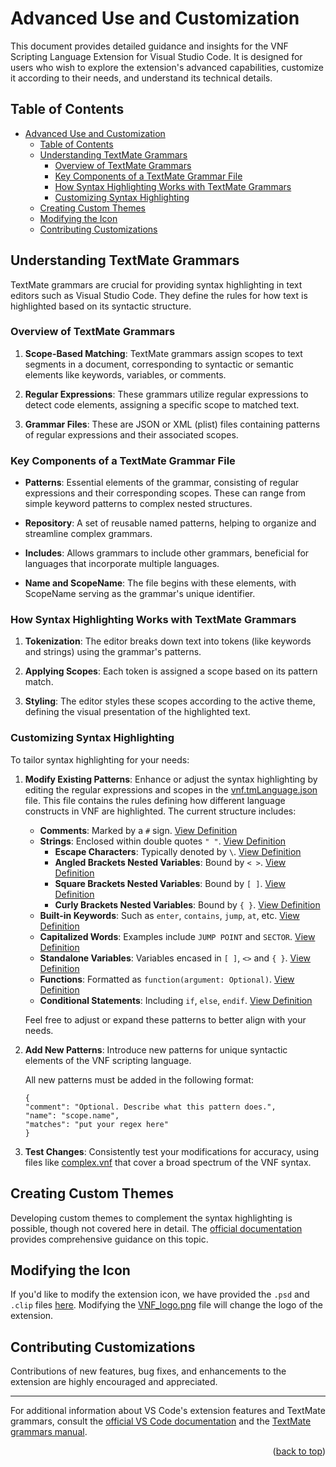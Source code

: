 # Advanced Use and Customization

This document provides detailed guidance and insights for the VNF Scripting Language Extension for Visual Studio Code. It is designed for users who wish to explore the extension's advanced capabilities, customize it according to their needs, and understand its technical details.

## Table of Contents
- [Advanced Use and Customization](#advanced-use-and-customization)
  - [Table of Contents](#table-of-contents)
  - [Understanding TextMate Grammars](#understanding-textmate-grammars)
    - [Overview of TextMate Grammars](#overview-of-textmate-grammars)
    - [Key Components of a TextMate Grammar File](#key-components-of-a-textmate-grammar-file)
    - [How Syntax Highlighting Works with TextMate Grammars](#how-syntax-highlighting-works-with-textmate-grammars)
    - [Customizing Syntax Highlighting](#customizing-syntax-highlighting)
  - [Creating Custom Themes](#creating-custom-themes)
  - [Modifying the Icon](#modifying-the-icon)
  - [Contributing Customizations](#contributing-customizations)

## Understanding TextMate Grammars

TextMate grammars are crucial for providing syntax highlighting in text editors such as Visual Studio Code. They define the rules for how text is highlighted based on its syntactic structure.

### Overview of TextMate Grammars

1. **Scope-Based Matching**: TextMate grammars assign scopes to text segments in a document, corresponding to syntactic or semantic elements like keywords, variables, or comments.

2. **Regular Expressions**: These grammars utilize regular expressions to detect code elements, assigning a specific scope to matched text.

3. **Grammar Files**: These are JSON or XML (plist) files containing patterns of regular expressions and their associated scopes.

### Key Components of a TextMate Grammar File

- **Patterns**: Essential elements of the grammar, consisting of regular expressions and their corresponding scopes. These can range from simple keyword patterns to complex nested structures.

- **Repository**: A set of reusable named patterns, helping to organize and streamline complex grammars.

- **Includes**: Allows grammars to include other grammars, beneficial for languages that incorporate multiple languages.

- **Name and ScopeName**: The file begins with these elements, with ScopeName serving as the grammar's unique identifier.

### How Syntax Highlighting Works with TextMate Grammars

1. **Tokenization**: The editor breaks down text into tokens (like keywords and strings) using the grammar's patterns.

2. **Applying Scopes**: Each token is assigned a scope based on its pattern match.

3. **Styling**: The editor styles these scopes according to the active theme, defining the visual presentation of the highlighted text.

### Customizing Syntax Highlighting

To tailor syntax highlighting for your needs:

1. **Modify Existing Patterns**: Enhance or adjust the syntax highlighting by editing the regular expressions and scopes in the [vnf.tmLanguage.json](syntaxes/vnf.tmLanguage.json) file. This file contains the rules defining how different language constructs in VNF are highlighted. The current structure includes:

    - **Comments**: Marked by a `#` sign. [View Definition](https://github.com/ev3rest/vnf-scripting-language/blob/759d295568083007eda197f88d8fbd66d1231f59/syntaxes/vnf.tmLanguage.json#L7)
    - **Strings**: Enclosed within double quotes `" "`. [View Definition](https://github.com/ev3rest/vnf-scripting-language/blob/759d295568083007eda197f88d8fbd66d1231f59/syntaxes/vnf.tmLanguage.json#L12)
      - **Escape Characters**: Typically denoted by `\`. [View Definition](https://github.com/ev3rest/vnf-scripting-language/blob/759d295568083007eda197f88d8fbd66d1231f59/syntaxes/vnf.tmLanguage.json#L18)
      - **Angled Brackets Nested Variables**: Bound by `< >`. [View Definition](https://github.com/ev3rest/vnf-scripting-language/blob/759d295568083007eda197f88d8fbd66d1231f59/syntaxes/vnf.tmLanguage.json#L23)
      - **Square Brackets Nested Variables**: Bound by `[ ]`. [View Definition](https://github.com/ev3rest/vnf-scripting-language/blob/759d295568083007eda197f88d8fbd66d1231f59/syntaxes/vnf.tmLanguage.json#L33)
      - **Curly Brackets Nested Variables**: Bound by `{ }`. [View Definition](https://github.com/ev3rest/vnf-scripting-language/blob/759d295568083007eda197f88d8fbd66d1231f59/syntaxes/vnf.tmLanguage.json#L43)
    - **Built-in Keywords**: Such as `enter`, `contains`, `jump`, `at`, etc. [View Definition](https://github.com/ev3rest/vnf-scripting-language/blob/759d295568083007eda197f88d8fbd66d1231f59/syntaxes/vnf.tmLanguage.json#L55)
    - **Capitalized Words**: Examples include `JUMP POINT` and `SECTOR`. [View Definition](https://github.com/ev3rest/vnf-scripting-language/blob/759d295568083007eda197f88d8fbd66d1231f59/syntaxes/vnf.tmLanguage.json#L60)
    - **Standalone Variables**: Variables encased in `[ ]`, `<>` and `{ }`. [View Definition](https://github.com/ev3rest/vnf-scripting-language/blob/759d295568083007eda197f88d8fbd66d1231f59/syntaxes/vnf.tmLanguage.json#L65)
    - **Functions**: Formatted as `function(argument: Optional)`. [View Definition](https://github.com/ev3rest/vnf-scripting-language/blob/759d295568083007eda197f88d8fbd66d1231f59/syntaxes/vnf.tmLanguage.json#L82)
    - **Conditional Statements**: Including `if`, `else`, `endif`. [View Definition](https://github.com/ev3rest/vnf-scripting-language/blob/759d295568083007eda197f88d8fbd66d1231f59/syntaxes/vnf.tmLanguage.json#L87)
    
    Feel free to adjust or expand these patterns to better align with your needs.

2. **Add New Patterns**: Introduce new patterns for unique syntactic elements of the VNF scripting language.

    All new patterns must be added in the following format:
    ```
    {
    "comment": "Optional. Describe what this pattern does.",
    "name": "scope.name",
    "matches": "put your regex here"
    }
    ```

3. **Test Changes**: Consistently test your modifications for accuracy, using files like [complex.vnf](examples/complex.vnf) that cover a broad spectrum of the VNF syntax.

## Creating Custom Themes

Developing custom themes to complement the syntax highlighting is possible, though not covered here in detail. The [official documentation](https://code.visualstudio.com/api/extension-guides/color-theme#syntax-colors) provides comprehensive guidance on this topic.

## Modifying the Icon

If you'd like to modify the extension icon, we have provided the `.psd` and `.clip` files [here](images/logo/). Modifying the [VNF_logo.png](images/logo/VNF_Logo.png) file will change the logo of the extension.

## Contributing Customizations

Contributions of new features, bug fixes, and enhancements to the extension are highly encouraged and appreciated.

---

For additional information about VS Code's extension features and TextMate grammars, consult the [official VS Code documentation](https://code.visualstudio.com/api/language-extensions/syntax-highlight-guide) and the [TextMate grammars manual](https://macromates.com/manual/en/language_grammars).

<p align="right">(<a href="#advanced-use-and-customization">back to top</a>)</p>
